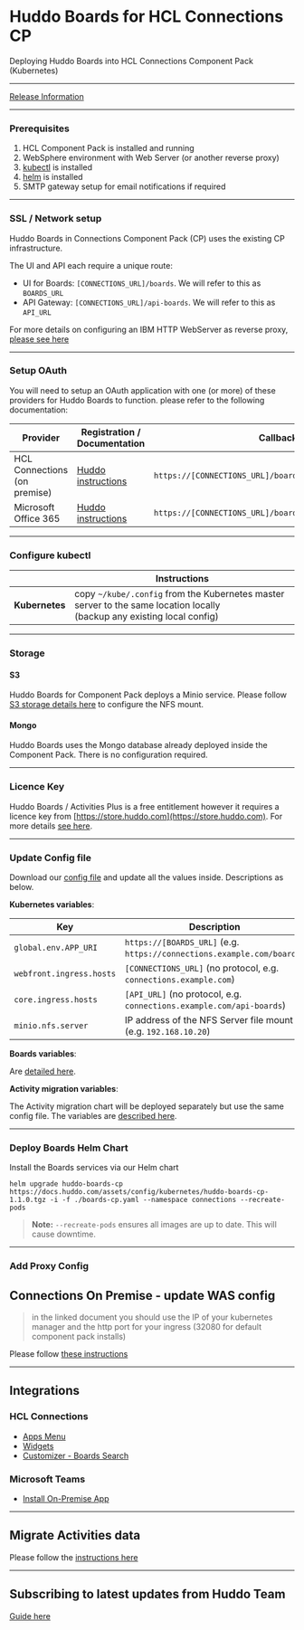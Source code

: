 # Huddo Boards for HCL Connections CP

Deploying Huddo Boards into HCL Connections Component Pack (Kubernetes)

---

[Release Information](../releases.md)

---

### Prerequisites

1. HCL Component Pack is installed and running
1. WebSphere environment with Web Server (or another reverse proxy)
1. [kubectl](https://kubernetes.io/docs/tasks/tools/install-kubectl/) is installed
1. [helm](https://docs.helm.sh/using_helm/#installing-helm) is installed
1. SMTP gateway setup for email notifications if required

---

### SSL / Network setup

Huddo Boards in Connections Component Pack (CP) uses the existing CP infrastructure.

The UI and API each require a unique route:

- UI for Boards: `[CONNECTIONS_URL]/boards`. We will refer to this as `BOARDS_URL`
- API Gateway: `[CONNECTIONS_URL]/api-boards`. We will refer to this as `API_URL`

For more details on configuring an IBM HTTP WebServer as reverse proxy, [please see here](httpd.md)

---

### Setup OAuth

You will need to setup an OAuth application with one (or more) of these providers for Huddo Boards to function. please refer to the following documentation:

| Provider                        | Registration / Documentation                            | Callback URL                                                 |
| ------------------------------- | ------------------------------------------------------- | ------------------------------------------------------------ |
| HCL Connections<br>(on premise) | [Huddo instructions](../connections/auth-on-prem.md) | `https://[CONNECTIONS_URL]/boards/auth/connections/callback` |
| Microsoft Office 365            | [Huddo instructions](../msgraph/auth/index.md)             | `https://[CONNECTIONS_URL]/boards/auth/msgraph/callback`     |

---

### Configure kubectl

|                | Instructions                                                                                                                |
| -------------- | --------------------------------------------------------------------------------------------------------------------------- |
| **Kubernetes** | copy `~/kube/.config` from the Kubernetes master server to the same location locally</br>(backup any existing local config) |

---

### Storage

#### S3

Huddo Boards for Component Pack deploys a Minio service. Please follow [S3 storage details here](minio.md) to configure the NFS mount.

#### Mongo

Huddo Boards uses the Mongo database already deployed inside the Component Pack. There is no configuration required.

---

### Licence Key

Huddo Boards / Activities Plus is a free entitlement however it requires a licence key from [https://store.huddo.com](https://store.huddo.com). For more details [see here](store.md).

---

### Update Config file

Download our [config file](/assets/config/kubernetes/boards-cp.yaml) and update all the values inside. Descriptions as below.

**Kubernetes variables**:

| Key                      | Description                                                            |
| ------------------------ | ---------------------------------------------------------------------- |
| `global.env.APP_URI`     | `https://[BOARDS_URL]` (e.g. `https://connections.example.com/boards`) |
| `webfront.ingress.hosts` | `[CONNECTIONS_URL]` (no protocol, e.g. `connections.example.com`)      |
| `core.ingress.hosts`     | `[API_URL]` (no protocol, e.g. `connections.example.com/api-boards`)   |
| `minio.nfs.server`       | IP address of the NFS Server file mount (e.g. `192.168.10.20`)         |

**Boards variables**:

Are [detailed here](../env/common.md).

**Activity migration variables**:

The Activity migration chart will be deployed separately but use the same config file. The variables are [described here](migration.md).

---

### Deploy Boards Helm Chart

Install the Boards services via our Helm chart

    helm upgrade huddo-boards-cp https://docs.huddo.com/assets/config/kubernetes/huddo-boards-cp-1.1.0.tgz -i -f ./boards-cp.yaml --namespace connections --recreate-pods

> **Note:** `--recreate-pods` ensures all images are up to date. This will cause downtime.

---

### Add Proxy Config

## Connections On Premise - update WAS config

> in the linked document you should use the IP of your kubernetes manager and the http port for your ingress (32080 for default component pack installs)

Please follow [these instructions](httpd.md)

---

## Integrations

### HCL Connections

- [Apps Menu](../connections/apps-menu-on-prem.md)
- [Widgets](../connections/widgets-on-prem.md)
- [Customizer - Boards Search](../connections/customizer/customizer-integrations-package.md)

### Microsoft Teams

- [Install On-Premise App](../msgraph/teams/on-prem.md)

---

## Migrate Activities data

Please follow the [instructions here](migration.md)

---

## Subscribing to latest updates from Huddo Team

[Guide here](latest.md)

